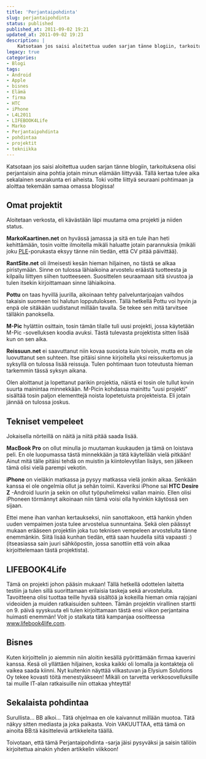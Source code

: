 ```yaml
---
title: 'Perjantaipohdinta'
slug: perjantaipohdinta
status: published
published_at: 2011-09-02 19:21
updated_at: 2011-09-02 19:23
description: |
    Katsotaan jos saisi aloitettua uuden sarjan tänne blogiin, tarkoituksena olisi perjantaisin aina pohtia jotain minun elämään liittyvää. Tällä kertaa tulee aika sekalainen seurakunta eri aiheista. Toki voitte liittyä seuraani pohtimaan ja aloittaa tekemään samaa omassa blogissa! Omat projektit Aloitetaan verkosta, eli kävästään läpi muutama oma projekti ja niiden status. MarkoKaartinen.net on hyvässä jamassa ja sitä en… Jatka lukemista Perjantaipohdinta
legacy: true
categories:
- Blogi
tags:
- Android
- Apple
- bisnes
- Elämä
- firma
- HTC
- iPhone
- L4L2011
- LIFEBOOK4Life
- Marko
- Perjantaipohdinta
- pohdintaa
- projektit
- tekniikka
---
```


<p>Katsotaan jos saisi aloitettua uuden sarjan tänne blogiin, tarkoituksena olisi perjantaisin aina pohtia jotain minun elämään liittyvää. Tällä kertaa tulee aika sekalainen seurakunta eri aiheista. Toki voitte liittyä seuraani pohtimaan ja aloittaa tekemään samaa omassa blogissa!</p>
<h2>Omat projektit</h2>
<p>Aloitetaan verkosta, eli kävästään läpi muutama oma projekti ja niiden status.</p>
<p><strong>MarkoKaartinen.net</strong> on hyvässä jamassa ja sitä en tule ihan heti kehittämään, tosin voitte ilmoitella mikäli haluatte jotain parannuksia (mikäli joku <a href="https://markokaartinen.net/tag/ple/">PLE</a>-porukasta eksyy tänne niin tiedän, että CV pitää päivittää).</p>
<p><strong>RantSite.net</strong> oli ilmeisesti kesän hieman hiljainen, no tästä se alkaa piristymään. Sinne on tulossa lähiaikoina arvostelu eräästä tuotteesta ja kilpailu liittyen siihen tuotteeseen. Suosittelen seuraamaan sitä sivustoa ja tulen itsekin kirjoittamaan sinne lähiaikoina.</p>
<p><strong>Pottu</strong> on taas hyvillä juurilla, aikoinaan tehty palveluntarjoajan vaihdos takaisin suomeen toi halutun lopputuloksen. Tällä hetkellä Pottu voi hyvin ja enpä ole sitäkään uudistanut millään tavalla. Se tekee sen mitä tarvitsee tälläkin panoksella.</p>
<p><strong>M-Pic</strong> hylättiin osittain, tosin tämän tilalle tuli uusi projekti, jossa käytetään M-Pic -sovelluksen koodia avuksi. Tästä tulevasta projektista sitten lisää kun on sen aika.</p>
<p><strong>Reissuun.net</strong> ei saavuttanut niin kovaa suosiota kuin toivoin, mutta en ole luovuttanut sen suhteen. Itse pitäisi sinne kirjoitella yksi reissukertomus ja syksyllä on tulossa lisää reissuja. Tulen pohtimaan tuon toteutusta hieman tarkemmin tässä syksyn aikana.</p>
<p>Olen aloittanut ja lopettanut parikin projektia, näistä ei tosin ole tullut kovin suurta mainintaa minnekkään. M-Picin kohdassa mainittu &#8221;uusi projekti&#8221; sisältää tosin paljon elementtejä noista lopetetuista projekteista. Eli jotain jännää on tulossa joskus.</p>
<h2>Tekniset vempeleet</h2>
<p>Jokaisella nörteillä on näitä ja niitä pitää saada lisää.</p>
<p><strong>MacBook Pro</strong> on ollut minulla jo muutaman kuukauden ja tämä on loistava peli. En ole luopumassa tästä minnekkään ja tätä käytellään vielä pitkään! Ainut mitä tälle pitäisi tehdä on muistin ja kiintolevytilan lisäys, sen jälkeen tämä olisi vielä parempi vekotin.</p>
<p><strong>iPhone</strong> on vieläkin matkassa ja pysyy matkassa vielä jonkin aikaa. Senkään kanssa ei ole ongelmia ollut ja sehän toimii. Kaveriksi iPhone sai <strong>HTC Desire Z</strong> -Android luurin ja sekin on ollut työpuhelimeksi vallan mainio. Ellen olisi iPhoneen törmännyt aikoinaan niin tämä voisi olla hyvinkin käytössä sen sijaan.</p>
<p>Ettei mene ihan vanhan kertaukseksi, niin sanottakoon, että hankin yhden uuden vempaimen josta tulee arvostelua sunnuntaina. Sekä olen päässyt mukaan erääseen projektiin joka tuo teknisen vempeleen arvosteluita tänne enemmänkin. Siitä lisää kunhan tiedän, että saan huudella siitä vapaasti :) (itseasiassa sain juuri sähköpostin, jossa sanottiin että voin alkaa kirjoittelemaan tästä projektista).</p>
<h2>LIFEBOOK4Life</h2>
<p>Tämä on projekti johon pääsin mukaan! Tällä hetkellä odottelen laitetta testiin ja tulen sillä suorittamaan erilaisia taskeja sekä arvosteluita. Tavoitteena olisi tuottaa teille hyvää sisältöä ja kokeilla hieman omia rajojani videoiden ja muiden ratkaisuiden suhteen. Tämän projektin virallinen startti on 9. päivä syyskuuta eli tulen kirjoittamaan tästä ensi viikon perjantaina huimasti enemmän! Voit jo stalkata tätä kampanjaa osoitteessa <a href="http://www.lifebook4life.com ">www.lifebook4life.com</a>.</p>
<h2>Bisnes</h2>
<p>Kuten kirjoittelin jo aiemmin niin aloitin kesällä pyörittämään firmaa kaverini kanssa. Kesä oli yllättäen hiljainen, koska kaikki oli lomalla ja kontakteja oli vaikea saada kiinni. Nyt kuitenkin näyttää vilkastuvan ja Elysium Solutions Oy tekee kovasti töitä menestyäkseen! Mikäli on tarvetta verkkosovelluksille tai muille IT-alan ratkaisuille niin ottakaa yhteyttä!</p>
<h2>Sekalaista pohdintaa</h2>
<p>Surullista&#8230; BB alkoi&#8230; Tätä ohjelmaa en ole kaivannut millään muotoa. Tätä näkyy sitten mediasta ja joka paikasta. Voin VAKUUTTAA, että tämä on ainoita BB:tä käsitteleviä artikkeleita täällä.</p>
<p>Toivotaan, että tämä Perjantaipohdinta -sarja jäisi pysyväksi ja saisin tällöin kirjoitettua ainakin yhden artikkelin viikkoon!</p>
